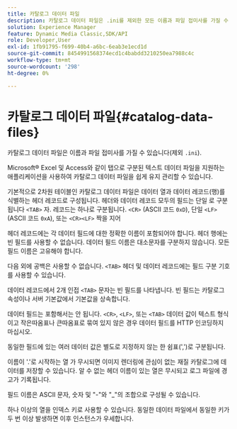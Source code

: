 ```yaml
---
title: 카탈로그 데이터 파일
description: 카탈로그 데이터 파일은 .ini를 제외한 모든 이름과 파일 접미사를 가질 수 있습니다.
solution: Experience Manager
feature: Dynamic Media Classic,SDK/API
role: Developer,User
exl-id: 1fb91795-f699-40b4-a6bc-6eab3e1ecd1d
source-git-commit: 8454991568374ecd1c4babdd3210250ea7988c4c
workflow-type: tm+mt
source-wordcount: '298'
ht-degree: 0%

---
```


# 카탈로그 데이터 파일{#catalog-data-files}

카탈로그 데이터 파일은 이름과 파일 접미사를 가질 수 있습니다(제외 `.ini`).

Microsoft® Excel 및 Access와 같이 탭으로 구분된 텍스트 데이터 파일을 지원하는 애플리케이션을 사용하여 카탈로그 데이터 파일을 쉽게 유지 관리할 수 있습니다.

기본적으로 2차원 테이블인 카탈로그 데이터 파일은 데이터 열과 데이터 레코드(행)를 식별하는 헤더 레코드로 구성됩니다. 헤더와 데이터 레코드 모두의 필드는 단일 로 구분됩니다 `<TAB>` 자. 레코드는 하나로 구분됩니다. `<CR>` (ASCII 코드 `0xD`), 단일 `<LF>` (ASCII 코드 `0xA`), 또는 `<CR><LF>` 짝을 지어

헤더 레코드에는 각 데이터 필드에 대한 정확한 이름이 포함되어야 합니다. 헤더 행에는 빈 필드를 사용할 수 없습니다. 데이터 필드 이름은 대소문자를 구분하지 않습니다. 모든 필드 이름은 고유해야 합니다.

다음 외에 공백은 사용할 수 없습니다. `<TAB>` 헤더 및 데이터 레코드에는 필드 구분 기호를 사용할 수 있습니다.

데이터 레코드에서 2개 인접 `<TAB>` 문자는 빈 필드를 나타냅니다. 빈 필드는 카탈로그 속성이나 서버 기본값에서 기본값을 상속합니다.

데이터 필드는 포함해서는 안 됩니다. `<CR>`, `<LF>`, 또는 `<TAB>` 데이터 값이 텍스트 형식이고 작은따옴표나 큰따옴표로 묶여 있지 않은 경우 데이터 필드를 HTTP 인코딩하지 마십시오.

동일한 필드에 있는 여러 데이터 값은 별도로 지정하지 않는 한 쉼표(&#39;,&#39;)로 구분됩니다.

이름이 &#39;.&#39;로 시작하는 열 가 무시되면 이미지 렌더링에 관심이 없는 재질 카탈로그에 데이터를 저장할 수 있습니다. 알 수 없는 헤더 이름이 있는 열은 무시되고 로그 파일에 경고가 기록됩니다.

필드 이름은 ASCII 문자, 숫자 및 &quot;-&quot;와 &quot;_&quot;의 조합으로 구성될 수 있습니다.

하나 이상의 열을 인덱스 키로 사용할 수 있습니다. 동일한 데이터 파일에서 동일한 키가 두 번 이상 발생하면 이후 인스턴스가 우세합니다.
